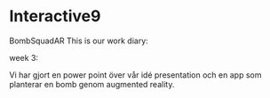 # Interactive9
BombSquadAR
This is our work diary:


week 3:

Vi har gjort en power point över vår idé presentation och en app som planterar en bomb genom augmented reality.
